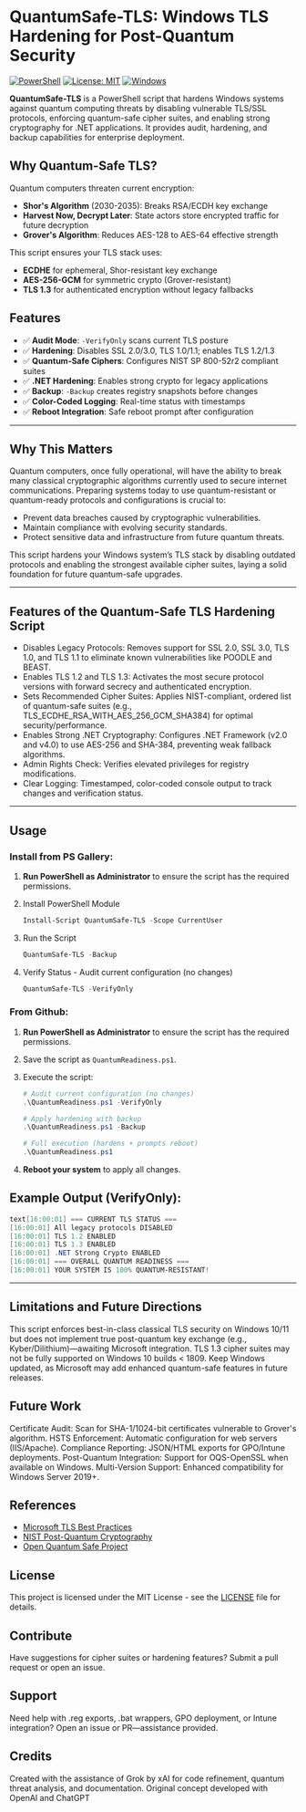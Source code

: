 # QuantumSafe-TLS: Windows TLS Hardening for Post-Quantum Security

[![PowerShell](https://img.shields.io/badge/PowerShell-5.1+-blue?logo=powershell)](https://learn.microsoft.com/en-us/powershell/)
[![License: MIT](https://img.shields.io/badge/License-MIT-yellow.svg)](https://opensource.org/licenses/MIT)
[![Windows](https://img.shields.io/badge/Windows-10/11-green?logo=windows)](https://learn.microsoft.com/en-us/windows/)

**QuantumSafe-TLS** is a PowerShell script that hardens Windows systems against quantum computing threats by disabling vulnerable TLS/SSL protocols, enforcing quantum-safe cipher suites, and enabling strong cryptography for .NET applications. It provides audit, hardening, and backup capabilities for enterprise deployment.

## Why Quantum-Safe TLS?

Quantum computers threaten current encryption:
- **Shor's Algorithm** (2030-2035): Breaks RSA/ECDH key exchange
- **Harvest Now, Decrypt Later**: State actors store encrypted traffic for future decryption
- **Grover's Algorithm**: Reduces AES-128 to AES-64 effective strength

This script ensures your TLS stack uses:
- **ECDHE** for ephemeral, Shor-resistant key exchange
- **AES-256-GCM** for symmetric crypto (Grover-resistant)
- **TLS 1.3** for authenticated encryption without legacy fallbacks

## Features

- ✅ **Audit Mode**: `-VerifyOnly` scans current TLS posture
- ✅ **Hardening**: Disables SSL 2.0/3.0, TLS 1.0/1.1; enables TLS 1.2/1.3
- ✅ **Quantum-Safe Ciphers**: Configures NIST SP 800-52r2 compliant suites
- ✅ **.NET Hardening**: Enables strong crypto for legacy applications
- ✅ **Backup**: `-Backup` creates registry snapshots before changes
- ✅ **Color-Coded Logging**: Real-time status with timestamps
- ✅ **Reboot Integration**: Safe reboot prompt after configuration

---

## Why This Matters

Quantum computers, once fully operational, will have the ability to break many classical cryptographic algorithms currently used to secure internet communications. Preparing systems today to use quantum-resistant or quantum-ready protocols and configurations is crucial to:

- Prevent data breaches caused by cryptographic vulnerabilities.
- Maintain compliance with evolving security standards.
- Protect sensitive data and infrastructure from future quantum threats.

This script hardens your Windows system’s TLS stack by disabling outdated protocols and enabling the strongest available cipher suites, laying a solid foundation for future quantum-safe upgrades.

---

## Features of the Quantum-Safe TLS Hardening Script

- Disables Legacy Protocols: Removes support for SSL 2.0, SSL 3.0, TLS 1.0, and TLS 1.1 to eliminate known vulnerabilities like POODLE and BEAST.
- Enables TLS 1.2 and TLS 1.3: Activates the most secure protocol versions with forward secrecy and authenticated encryption.
- Sets Recommended Cipher Suites: Applies NIST-compliant, ordered list of quantum-safe suites (e.g., TLS_ECDHE_RSA_WITH_AES_256_GCM_SHA384) for optimal security/performance.
- Enables Strong .NET Cryptography: Configures .NET Framework (v2.0 and v4.0) to use AES-256 and SHA-384, preventing weak fallback algorithms.
- Admin Rights Check: Verifies elevated privileges for registry modifications.
- Clear Logging: Timestamped, color-coded console output to track changes and verification status.

---

## Usage

### Install from PS Gallery:

1. **Run PowerShell as Administrator** to ensure the script has the required permissions.
2. Install PowerShell Module

   ```powershell
   Install-Script QuantumSafe-TLS -Scope CurrentUser
   ```
3. Run the Script

   ```powershell - Full execution & Backup (hardens + prompts reboot)
   QuantumSafe-TLS -Backup
   ```
4. Verify Status - Audit current configuration (no changes)

   ```powershell
   QuantumSafe-TLS -VerifyOnly
   ```

### From Github:

1. **Run PowerShell as Administrator** to ensure the script has the required permissions.
2. Save the script as `QuantumReadiness.ps1`.
3. Execute the script:

    ```powershell
    # Audit current configuration (no changes)
    .\QuantumReadiness.ps1 -VerifyOnly

    # Apply hardening with backup
    .\QuantumReadiness.ps1 -Backup

    # Full execution (hardens + prompts reboot)
    .\QuantumReadiness.ps1
    ```

4. **Reboot your system** to apply all changes.

## Example Output (VerifyOnly):
```powershell
text[16:00:01] === CURRENT TLS STATUS ===
[16:00:01] All legacy protocols DISABLED
[16:00:01] TLS 1.2 ENABLED
[16:00:01] TLS 1.3 ENABLED
[16:00:01] .NET Strong Crypto ENABLED
[16:00:01] === OVERALL QUANTUM READINESS ===
[16:00:01] YOUR SYSTEM IS 100% QUANTUM-RESISTANT!
```

---

## Limitations and Future Directions

This script enforces best-in-class classical TLS security on Windows 10/11 but does not implement true post-quantum key exchange (e.g., Kyber/Dilithium)—awaiting Microsoft integration.
TLS 1.3 cipher suites may not be fully supported on Windows 10 builds < 1809.
Keep Windows updated, as Microsoft may add enhanced quantum-safe features in future releases.

## Future Work

Certificate Audit: Scan for SHA-1/1024-bit certificates vulnerable to Grover's algorithm.
HSTS Enforcement: Automatic configuration for web servers (IIS/Apache).
Compliance Reporting: JSON/HTML exports for GPO/Intune deployments.
Post-Quantum Integration: Support for OQS-OpenSSL when available on Windows.
Multi-Version Support: Enhanced compatibility for Windows Server 2019+.

## References

- [Microsoft TLS Best Practices](https://learn.microsoft.com/en-us/windows-server/security/tls/tls-registry-settings)
- [NIST Post-Quantum Cryptography](https://csrc.nist.gov/projects/post-quantum-cryptography)
- [Open Quantum Safe Project](https://openquantumsafe.org/)

## License

This project is licensed under the MIT License - see the [LICENSE](https://github.com/collingeorge/QUANTUMREADINESS/blob/main/LICENSE) file for details.

## Contribute

Have suggestions for cipher suites or hardening features? Submit a pull request or open an issue.

## Support

Need help with .reg exports, .bat wrappers, GPO deployment, or Intune integration? Open an issue or PR—assistance provided.

## Credits

Created with the assistance of Grok by xAI for code refinement, quantum threat analysis, and documentation. Original concept developed with OpenAI and ChatGPT
